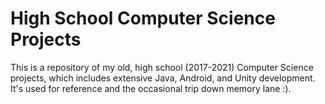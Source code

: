 # High School Computer Science Projects

This is a repository of my old, high school (2017-2021) Computer Science projects, which includes extensive Java, Android, and Unity development. It's used for reference and the occasional trip down memory lane :).
